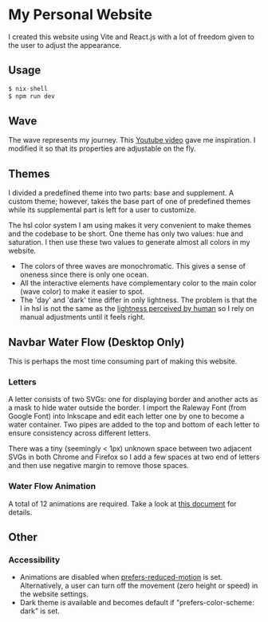 # My Personal Website

I created this website using Vite and React.js with a lot of freedom given to the user to adjust the appearance.

## Usage

```nix
$ nix-shell
$ npm run dev
```

<!-- ```bash -->
<!-- $ npm init @vitejs/app tkiat.github.io -- --template react-ts -->
<!-- ``` -->

## Wave

The wave represents my journey. This [Youtube video](https://www.youtube.com/watch?v=LLfhY4eVwDY) gave me inspiration. I modified it so that its properties are adjustable on the fly.

## Themes

I divided a predefined theme into two parts: base and supplement. A custom theme; however, takes the base part of one of predefined themes while its supplemental part is left for a user to customize.

The hsl color system I am using makes it very convenient to make themes and the codebase to be short. One theme has only two values: hue and saturation. I then use these two values to generate almost all colors in my website.

- The colors of three waves are monochromatic. This gives a sense of oneness since there is only one ocean.
- All the interactive elements have complementary color to the main color (wave color) to make it easier to spot.
- The 'day' and 'dark' time differ in only lightness. The problem is that the l in hsl is not the same as the [lightness perceived by human](https://lea.verou.me/2021/03/inverted-lightness-variables) so I rely on manual adjustments until it feels right.

## Navbar Water Flow (Desktop Only)

This is perhaps the most time consuming part of making this website.

### Letters

A letter consists of two SVGs: one for displaying border and another acts as a mask to hide water outside the border. I import the Raleway Font (from Google Font) into Inkscape and edit each letter one by one to become a water container. Two pipes are added to the top and bottom of each letter to ensure consistency across different letters.

There was a tiny (seemingly < 1px) unknown space between two adjacent SVGs in both Chrome and Firefox so I add a few spaces at two end of letters and then use negative margin to remove those spaces.

### Water Flow Animation

A total of 12 animations are required. Take a look at [this document](doc/water-animation.md) for details.

## Other

### Accessibility

- Animations are disabled when [prefers-reduced-motion](https://developer.mozilla.org/en-US/docs/Web/CSS/@media/prefers-reduced-motion) is set. Alternatively, a user can turn off the movement (zero height or speed) in the website settings.
- Dark theme is available and becomes default if "prefers-color-scheme: dark" is set.

<!-- ### Potential Improvements -->

<!-- - It is more performant to render canvas not in the main thread to not distract the user. [OffscreenCanvas](https://developer.mozilla.org/en-US/docs/Web/API/OffscreenCanvas) + Web Worker already works fine but OffscreenCanvas is currently an experimental feature so NONONO. -->

